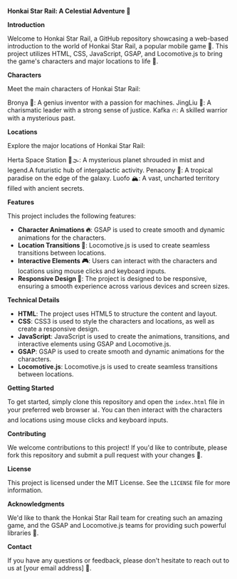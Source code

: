 

**Honkai Star Rail: A Celestial Adventure 🚀**

**Introduction**

Welcome to Honkai Star Rail, a GitHub repository showcasing a web-based introduction to the world of Honkai Star Rail, a popular mobile game 📱. This project utilizes HTML, CSS, JavaScript, GSAP, and Locomotive.js to bring the game's characters and major locations to life 🎥.

**Characters**

Meet the main characters of Honkai Star Rail:

Bronya 💪: A genius inventor with a passion for machines.
JingLiu 💃: A charismatic leader with a strong sense of justice.
 Kafka 🔥: A skilled warrior with a mysterious past.
 
**Locations**

Explore the major locations of Honkai Star Rail:

Herta Space Station 🚀🌫: A mysterious planet shrouded in mist and legend.A futuristic hub of intergalactic activity.
Penacony 🌊: A tropical paradise on the edge of the galaxy.
Luofo 🏔️: A vast, uncharted territory filled with ancient secrets.

**Features**

This project includes the following features:

* **Character Animations 🔥**: GSAP is used to create smooth and dynamic animations for the characters.
* **Location Transitions 🚂**: Locomotive.js is used to create seamless transitions between locations.
* **Interactive Elements 🎮**: Users can interact with the characters and locations using mouse clicks and keyboard inputs.
* **Responsive Design 📱**: The project is designed to be responsive, ensuring a smooth experience across various devices and screen sizes.

**Technical Details**

* **HTML**: The project uses HTML5 to structure the content and layout.
* **CSS**: CSS3 is used to style the characters and locations, as well as create a responsive design.
* **JavaScript**: JavaScript is used to create the animations, transitions, and interactive elements using GSAP and Locomotive.js.
* **GSAP**: GSAP is used to create smooth and dynamic animations for the characters.
* **Locomotive.js**: Locomotive.js is used to create seamless transitions between locations.

**Getting Started**

To get started, simply clone this repository and open the `index.html` file in your preferred web browser 📊. You can then interact with the characters and locations using mouse clicks and keyboard inputs.

**Contributing**

We welcome contributions to this project! If you'd like to contribute, please fork this repository and submit a pull request with your changes 🤝.

**License**

This project is licensed under the MIT License. See the `LICENSE` file for more information.

**Acknowledgments**

We'd like to thank the Honkai Star Rail team for creating such an amazing game, and the GSAP and Locomotive.js teams for providing such powerful libraries 🙏.

**Contact**

If you have any questions or feedback, please don't hesitate to reach out to us at [your email address] 📧.
